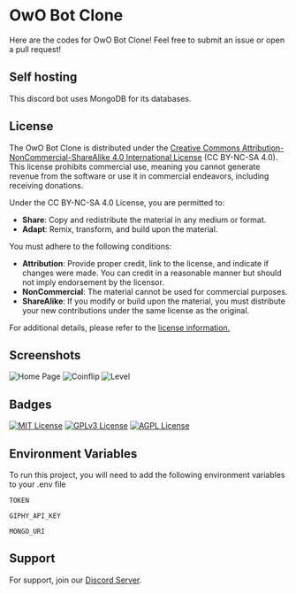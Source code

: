 
# OwO Bot Clone

Here are the codes for OwO Bot Clone! Feel free to submit an issue or open a pull request!

## Self hosting

This discord bot uses MongoDB for its databases.

## License

The OwO Bot Clone is distributed under the [Creative Commons Attribution-NonCommercial-ShareAlike 4.0 International License](https://github.com/itz-princeyt336/owo-bot-clone/blob/main/LICENSE) (CC BY-NC-SA 4.0). This license prohibits commercial use, meaning you cannot generate revenue from the software or use it in commercial endeavors, including receiving donations.

Under the CC BY-NC-SA 4.0 License, you are permitted to:

- **Share**: Copy and redistribute the material in any medium or format.
- **Adapt**: Remix, transform, and build upon the material.

You must adhere to the following conditions:

- **Attribution**: Provide proper credit, link to the license, and indicate if changes were made. You can credit in a reasonable manner but should not imply endorsement by the licensor.
- **NonCommercial**: The material cannot be used for commercial purposes.
- **ShareAlike**: If you modify or build upon the material, you must distribute your new contributions under the same license as the original.

For additional details, please refer to the [license information.](https://creativecommons.org/licenses/by-nc-sa/4.0/)


## Screenshots

![Home Page](https://i.imgur.com/QxajLMX.png)
![Coinflip](https://i.imgur.com/kSTTDS9.png)
![Level](https://i.imgur.com/XOAjE8o.png)
## Badges

[![MIT License](https://img.shields.io/badge/License-MIT-green.svg)](https://choosealicense.com/licenses/mit/)
[![GPLv3 License](https://img.shields.io/badge/License-GPL%20v3-yellow.svg)](https://opensource.org/licenses/)
[![AGPL License](https://img.shields.io/badge/license-AGPL-blue.svg)](http://www.gnu.org/licenses/agpl-3.0)


## Environment Variables

To run this project, you will need to add the following environment variables to your .env file

`TOKEN`

`GIPHY_API_KEY`

`MONGO_URI`


## Support

For support, join our [Discord Server](https://discord.gg/zPjH55uCYt).

